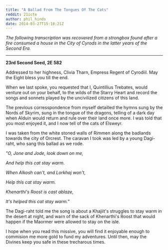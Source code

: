 ```yaml
---
title: "A Ballad From The Tongues Of The Cats"
reddit: 21icte
author: phil_hinds
date: 2014-03-27T15:10:21Z
---
```


*The following transcription was recovered from a strongbox found after a fire consumed a house in the City of Cyrods in the latter years of the Second Era.*
***


**23rd Second Seed, 2E 582**

Addressed to her highness, Clivia Tharn, Empress Regent of Cyrodiil. May the Eight bless you till the end.

When we last spoke, you requested that I, Quintillius Trebates, would venture out on your behalf, to the wilds of the Starry Heart and record the songs and sonnets played by the uncivilized citizens of this land.

The previous corresspondence from myself detailled the hymns sung by the Nords of Skyrim, sung in the tongue of the dragons, telling of a dark day when Alduin would return and rule over their land once more. I was told that you most enjoyed it, and I now tell of the cats of Elsweyr.

I was taken from the white stoned walls of Rimmen along the badlands towards the city of Orcrest. The caravan I took was led by a young Dagi-raht, who sang this ballad as we rode.

*"O, Jone and Jode, look down on me,*

*And help this cat stay warm.*

*When Alkosh can't, and Lorkhaj won't,*

*Help this cat stay warm.*

*Khenarthi's Roost is cast ablaze,*

*It's helped this cat stay warm."*

The Dagi-raht told me the song is about a Khajiit's struggles to stay warm in the desert at night, and warn of the sack of Khenarthi's Roost that would happen if the Maormer were allowed to stay on the isle.

I hope when you read this missive, you will find it enjoyable enough to commision me more gold to fund my adventures. Until then, may the Divines keep you safe in these trecharous times.


